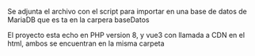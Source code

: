 Se adjunta el archivo con el script para importar en una base de datos de MariaDB que es ta en la carpera baseDatos

El proyecto esta echo en PHP version 8, y vue3 con llamada a CDN en el html, ambos se encuentran en la misma carpeta
